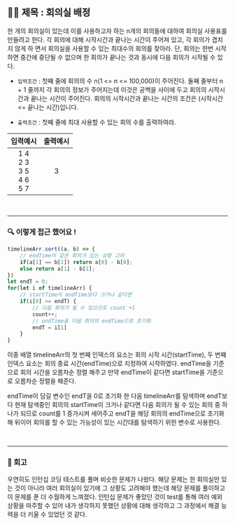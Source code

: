 ## ✍🏻 제목 : 회의실 배정
한 개의 회의실이 있는데 이를 사용하고자 하는 n개의 회의들에 대하여 회의실 사용표를 만들려고 한다. 각 회의에 대해 시작시간과 끝나는 시간이 주어져 있고, 각 회의가 겹치지 않게 하
면서 회의실을 사용할 수 있는 최대수의 회의를 찾아라. 단, 회의는 한번 시작하면 중간에 중단될 수 없으며 한 회의가 끝나는 것과 동시에 다음 회의가 시작될 수 있다.

- `입력조건` : 첫째 줄에 회의의 수 n(1 <= n <= 100,000)이 주어진다. 둘째 줄부터 n + 1 줄까지 각 회의의 정보가 주어지는데 이것은 공백을 사이에 두고 회의의 시작시간과 끝나는 시간이 주어진다. 회의의 시작시간과 끝나는 시간의 조건은 (시작시간 <= 끝나는 시간)입니다.

- `출력조건` : 첫째 줄에 최대 사용할 수 있는 회의 수를 출력하여라. 

|입력예시|출력예시|
|:------:|:----:|
|1 4</br>2 3</br>3 5</br>4 6</br>5 7|3|


</br>

---

### 🔍 이렇게 접근 했어요 !

```javascript
timelineArr.sort((a, b) => {
    // endTime이 같은 회의가 있는 상황 고려
    if(a[1] == b[1]) return a[0] - b[0];
    else return a[1] - b[1];
})
let endT = 0;
for(let i of timelineArr) {
    // startTime이 endTime보다 크거나 같다면 
    if(i[0] >= endT) {
        // 다음 회의가 될 수 있으므로 count +1
        count++;
        // endTime을 다음 회의의 endTime으로 초기화
        endT = i[1]
    }
}
```
이중 배열 timelineArr의 첫 번째 인덱스의 요소는 회의 시작 시간(startTime), 두 번째 인덱스 요소는 회의 종료 시간(endTime)으로 지정하여 시작하였다. endTime을 기준으로 회의 시간을 오름차순 정렬 해주고 만약 endTime이 같다면 startTime을 기준으로 오름차순 정렬을 해준다. 

endTime이 담길 변수인 endT을 0로 초기화 한 다음 timelineArr를 탐색하며 endT보다 현재 탐색중인 회의의 startTime이 크거나 같다면 다음 회의가 될 수 있는 회의 중 하나가 되므로 count를 1 증가시켜 세어주고 endT을 해당 회의의 endTime으로 초기화해 뒤이어 회의를 할 수 있는 가능성이 있는 시간대를 탐색하기 위한 변수로 사용한다.

</br>

---

### 🐾 회고
우연히도 인턴십 코딩 테스트를 풀며 비슷한 문제가 나왔다. 해당 문제는 한 회의실만 있는 것이 아니라 여러 회의실이 있기에 그 상황도 고려해야 했는데 해당 문제를 풀이하고 이 문제를 푼 더 수월하게 느껴졌다. 인턴십 문제가 좋았던 것이 test를 통해 여러 예외 상황을 마주할 수 있어 내가 생각하지 못했던 상황에 대해 생각하고 그 과정에서 해결 능력을 더 키울 수 있었던 것 같다. 